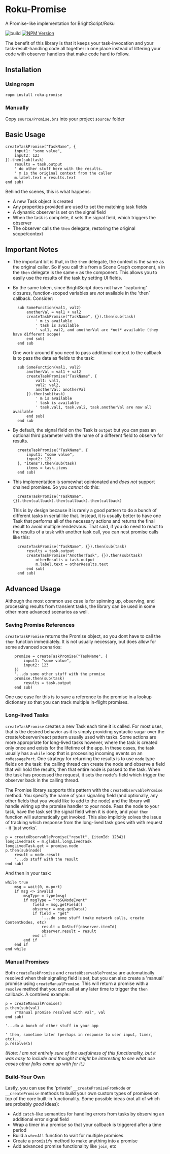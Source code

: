 # Roku-Promise
A Promise-like implementation for BrightScript/Roku

![build](https://github.com/rokucommunity/roku-promise/workflows/build/badge.svg)
[![NPM Version](https://badge.fury.io/js/roku-promise.svg?style=flat)](https://npmjs.org/package/roku-promise)

The benefit of this library is that it keeps your task-invocation and your task-result-handling code 
all together in one place instead of littering your code with observer handlers that make code
hard to follow.

## Installation
### Using ropm
```bash
ropm install roku-promise
```
### Manually
Copy `source/Promise.brs` into your project `source/` folder

## Basic Usage

    createTaskPromise("TaskName", {
        input1: "some value",
        input2: 123
    }).then(sub(task)
        results = task.output
        ' do other stuff here with the results.
        ' m is the original context from the caller
        m.label.text = results.text
    end sub)

Behind the scenes, this is what happens:
* A new Task object is created
* Any properties provided are used to set the matching task fields
* A dynamic observer is set on the signal field
* When the task is complete, it sets the signal field, which triggers the observer
* The observer calls the `then` delegate, restoring the original scope/context

## Important Notes

* The important bit is that, in the `then` delegate, the context is the same as the original caller.
So if you call this from a Scene Graph component, `m` in the `then` delegate is the same `m` as the component.
This allows you to easily use the results of the task by setting UI fields.

* By the same token, since BrightScript does not have "capturing" closures, function-scoped variables are *not*
available in the 'then` callback. Consider:

        sub SomeFunction(val1, val2)
            anotherVal = val1 + val2
            createTaskPromise("TaskName", {}).then(sub(task)
                ' m is available
                ' task is available
                ' val1, val2, and anotherVal are *not* available (they have different scope) 
            end sub)
        end sub

    One work-around if you need to pass additional context to the callback is to pass the data as fields to the task:

        sub SomeFunction(val1, val2)
            anotherVal = val1 + val2
            createTaskPromise("TaskName", {
                val1: val1,
                val2: val2,
                anotherVal: anotherVal
            }).then(sub(task)
                ' m is available
                ' task is available
                ' task.val1, task.val2, task.anotherVal are now all available
            end sub)
        end sub

* By default, the signal field on the Task is `output` but you can pass an optional third parameter
with the name of a different field to observe for results.

        createTaskPromise("TaskName", {
            input1: "some value",
            input2: 123
        }, "items").then(sub(task)
            items = task.items
        end sub)

* This implementation is somewhat opinionated and *does not* support chained promises. So you *cannot* do this:

        createTaskPromise("TaskName", {}).then(callback).then(callback).then(callback)

    This is by design because it is rarely a good pattern to do a bunch of different tasks in serial like that.
Instead, it is usually better to have one Task that performs all of the necessary actions and returns
the final result to avoid multiple rendezvous. That said, if you do need to react to the results of a task with another task call, you can nest promise calls like this:

        createTaskPromise("TaskName", {}).then(sub(task)
            results = task.output
            createTaskPromise("AnotherTask", {}).then(sub(task)
                otherResults = task.output
                m.label.text = otherResults.text
            end sub)
        end sub)

## Advanced Usage

Although the most common use case is for spinning up, observing, and processing results from transient tasks, the
library can be used in some other more advanced scenarios as well.

### Saving Promise References

`createTaskPromise` returns the Promise object, so you dont have to call the `then` function immediately.
It is not usually necessary, but does allow for some advanced scenarios:

        promise = createTaskPromise("TaskName", {
            input1: "some value",
            input2: 123
        })
        '...do some other stuff with the promise
        promise.then(sub(task)
            results = task.output
        end sub)

One use case for this is to save a reference to the promise in a lookup dictionary so that you can track multiple
in-flight promises.

### Long-lived Tasks

`createTaskPromise` creates a new Task each time it is called. For most uses, that is the desired behavior as it
is simply providing syntactic sugar over the create/observer/react pattern usually used with tasks.
Some actions are more appropriate for long-lived tasks however, where the task is created only once and exists
for the lifetime of the app. In these cases, the task usually has a `while` loop that is processing incoming events
on an `roMessagePort`. One strategy for returning the results is to use `node` type fields on the task: the calling
thread can create the node and observe a field that will hold the results, then that entire node is passed to the task.
When the task has processed the request, it sets the node's field which trigger the observer back in the calling thread.

The Promise library supports this pattern with the `createObservablePromise` method. You specify the name of your
signaling field (and optionally, any other fields that you would like to add to the node) and the library will handle
wiring up the promise handler to your node. Pass the node to your task, have the task set the signal field when it
is done, and your `then` function will automatically get invoked. This also implicitly solves the issue of tracking
which response from the long-lived task goes with with request - it 'just works'.

    p = createObservablePromise("result", {itemId: 1234})
    longLivedTask = m.global.longLivedTask
    longLivedTask.get = promise.node
    p.then(sub(node)
        result = node.result
        '...do stuff with the result
    end sub)

And then in your task:

    while true
        msg = wait(0, m.port)
        if msg <> invalid
            msgType = type(msg)
            if msgType = "roSGNodeEvent"
                field = msg.getField()
                observer = msg.getData()
                if field = "get"
                    '...do some stuff (make network calls, create ContentNodes, etc)
                    result = DoStuff(observer.itemId)
                    observer.result = result
                end if
            end if
        end if
    end while

### Manual Promises

Both `createTaskPromise` and `createObservablePromise` are automatically resolved when their signaling field is set, but
you can also create a 'manual' promise using `createManualPromise`. This will return a promise with a `resolve`
method that you can call at any later time to trigger the `then` callback. A contrived example:

    p = createManualPromise()
    p.then(sub(val)
        ?"manual promise resolved with val", val
    end sub)

    '...do a bunch of other stuff in your app

    ' then, sometime later (perhaps in response to user input, timer, etc)...
    p.resolve(5)

*(Note: I am not entirely sure of the usefulness of this functionality, but it was easy to include and thought
it might be interesting to see what use cases other folks came up with for it.)*

### Build-Your Own

Lastly, you can use the 'private' `__createPromiseFromNode` or `__createPromise` methods to build your own custom types
of promises on top of the core built-in functionality. Some possible ideas (not all of which are probably *good* ideas):

* Add `catch`-like semantics for handling errors from tasks by observing an additional error signal field
* Wrap a timer in a promise so that your callback is triggered after a time period
* Build a `whenAll` function to wait for multiple promises
* Create a `promisify` method to make anything into a promise
* Add advanced promise functionality like `join`, etc
